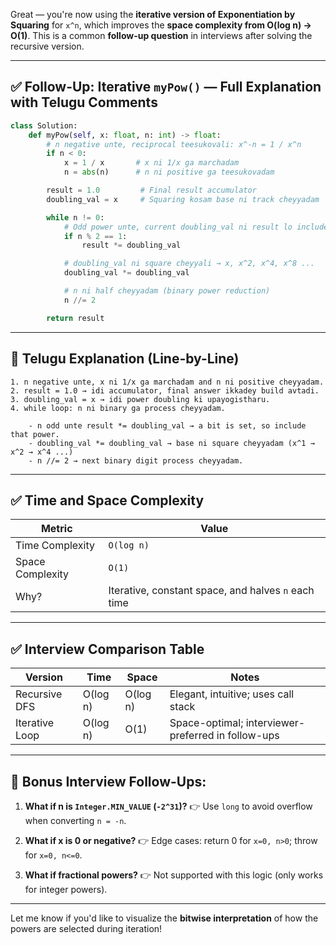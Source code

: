 Great — you're now using the **iterative version of Exponentiation by Squaring** for `x^n`, which improves the **space complexity from O(log n) → O(1)**. This is a common **follow-up question** in interviews after solving the recursive version.

---

## ✅ Follow-Up: Iterative `myPow()` — Full Explanation with Telugu Comments

```python
class Solution:
    def myPow(self, x: float, n: int) -> float:
        # n negative unte, reciprocal teesukovali: x^-n = 1 / x^n
        if n < 0:
            x = 1 / x       # x ni 1/x ga marchadam
            n = abs(n)      # n ni positive ga teesukovadam

        result = 1.0         # Final result accumulator
        doubling_val = x     # Squaring kosam base ni track cheyyadam

        while n != 0:
            # Odd power unte, current doubling_val ni result lo include cheyyali
            if n % 2 == 1:
                result *= doubling_val

            # doubling_val ni square cheyyali → x, x^2, x^4, x^8 ...
            doubling_val *= doubling_val

            # n ni half cheyyadam (binary power reduction)
            n //= 2

        return result
```

---

## 🧠 Telugu Explanation (Line-by-Line)

```text
1. n negative unte, x ni 1/x ga marchadam and n ni positive cheyyadam.
2. result = 1.0 → idi accumulator, final answer ikkadey build avtadi.
3. doubling_val = x → idi power doubling ki upayogistharu.
4. while loop: n ni binary ga process cheyyadam.

    - n odd unte result *= doubling_val → a bit is set, so include that power.
    - doubling_val *= doubling_val → base ni square cheyyadam (x^1 → x^2 → x^4 ...)
    - n //= 2 → next binary digit process cheyyadam.
```

---

## ✅ Time and Space Complexity

| Metric           | Value                                               |
| ---------------- | --------------------------------------------------- |
| Time Complexity  | `O(log n)`                                          |
| Space Complexity | `O(1)`                                              |
| Why?             | Iterative, constant space, and halves `n` each time |

---

## ✅ Interview Comparison Table

| Version        | Time     | Space    | Notes                                              |
| -------------- | -------- | -------- | -------------------------------------------------- |
| Recursive DFS  | O(log n) | O(log n) | Elegant, intuitive; uses call stack                |
| Iterative Loop | O(log n) | O(1)     | Space-optimal; interviewer-preferred in follow-ups |

---

## 🔁 Bonus Interview Follow-Ups:

1. **What if n is `Integer.MIN_VALUE` (`-2^31`)?**
   👉 Use `long` to avoid overflow when converting `n = -n`.

2. **What if x is 0 or negative?**
   👉 Edge cases: return 0 for `x=0, n>0`; throw for `x=0, n<=0`.

3. **What if fractional powers?**
   👉 Not supported with this logic (only works for integer powers).

---

Let me know if you'd like to visualize the **bitwise interpretation** of how the powers are selected during iteration!

